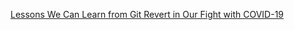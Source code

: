 
[Lessons We Can Learn from Git Revert in Our Fight with COVID-19](https://www.freecodecamp.org/news/what-we-can-learn-from-git-revert-in-our-fight-against-covid19)
